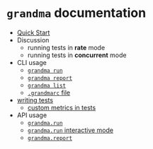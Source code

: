 # `grandma` documentation

* [Quick Start](../README.md)
* Discussion
  * running tests in **rate** mode
  * running tests in **concurrent** mode
* CLI usage
  * [`grandma run`](cli-grandma-run.md)
  * [`grandma report`](cli-grandma-report.md)
  * [`grandma list`](cli-grandma-list.md)
  * [`.grandmarc` file](cli-grandmarc.md)
* [writing tests](test-files.md)
  * [custom metrics in tests](test-custom-metrics.md)
* API usage
  * [`grandma.run`](api-grandma-run.md)
  * [`grandma.run` interactive mode](api-grandma-run-interactive.md)
  * [`grandma.report`](api-grandma-report.md)
